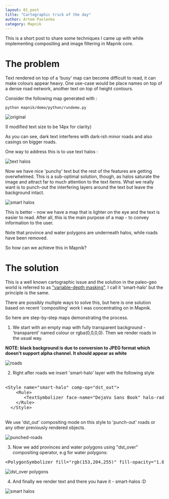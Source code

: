 ```yaml
---
layout: 01_post
title: "Cartographic trick of the day"
author: Artem Pavlenko
category: Mapnik
---
```


This is a short post to share some techniques I came up with while implementing compositing and image filtering in Mapnik core. 

The problem
===========

Text rendered on top of a 'busy' map can become difficult to read, it can make colours appear heavy. 
One use-case would be place names on top of a dense road network, another text on top of height contours. 

Consider the following map generated with :

<code>python mapnik/demo/python/rundemo.py</code>

![original](http://farm6.staticflickr.com/5350/7095837131_28deb77e38.jpg)


(I modified text size to be 14px for clarity)

As you can see, dark text interferes with dark-ish minor roads and also casings on bigger roads.

One way to address this is to use text halos :

![text halos](http://farm6.staticflickr.com/5465/6949765736_372626d08a.jpg)

Now we have nice 'punchy' text but the rest of the features are getting overwhelmed. This is a sub-optimal solution, though,  as halos saturate the image and attract far to much attention to the text items.
What we really want is to punch-out the interfering layers around the text but leave the background intact. 

![smart halos](http://farm6.staticflickr.com/5450/6949765624_21848c68c5.jpg)

This is better - now we have a map that is lighter on the eye and the text is easier to read. After all, this is the main purpose of a map - to convey information to the user.

Note that province and water polygons are underneath halos, while roads have been removed.

So how can we achieve this in Mapnik?

The solution
========

This is a well known cartographic issue and the solution in the paleo-geo world is referred to as ["variable-depth masking"](http://help.arcgis.com/en/arcgisdesktop/10.0/help/index.html#//00s50000002v000000.htm). I call it 'smart-halo' but the principle is the same.

There are possibly multiple ways to solve this, but here is one solution based on recent 'compositing' work I was concentrating on in Mapnik.

So here are step-by-step maps demonstrating the process. 

1) We start with an empty map with fully transparent background - 'transparent' named colour or rgba(0,0,0,0). Then we render roads in the usual way.

<b>NOTE: black background is due to conversion to JPEG format which doesn't support alpha channel. It should appear as white</b>

![roads](http://farm8.staticflickr.com/7196/7095904293_5c421312c7.jpg)


2) Right after roads we insert 'smart-halo' layer with the following style

<pre>

&lt;Style name="smart-halo" comp-op="dst_out"&gt;
	&lt;Rule&gt;
       &lt;TextSymbolizer face-name="DejaVu Sans Book" halo-radius="3" halo-fill="white" fill="white"  size="14"&gt;[GEONAME]&lt;/TextSymbolizer&gt;
    &lt;/Rule&gt;
  &lt;/Style&gt;

</pre>

We use 'dst_out' compositing mode on this style to 'punch-out' roads or any other previously rendered objects.

![punched-roads](http://farm6.staticflickr.com/5315/6949832368_49d144cf96.jpg)

3) Now we add provinces and water polygons using "dst_over" compositing operator, e.g for water polygons:

<pre>
&lt;PolygonSymbolizer fill="rgb(153,204,255)" fill-opacity="1.0" smooth="0.7" comp-op="dst_over"/&gt;
</pre>

![dst_over polygons](http://farm8.staticflickr.com/7138/7095904439_8a5c6507ce.jpg)

4) And finally we render text and there you have it - smart-halos :D 

![smart halos](http://farm6.staticflickr.com/5450/6949765624_21848c68c5.jpg)

